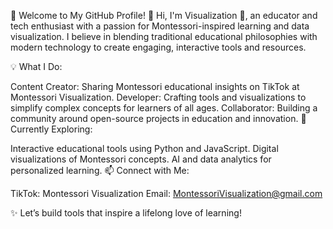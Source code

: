 🌟 Welcome to My GitHub Profile! 🌟
Hi, I'm Visualization 👋, an educator and tech enthusiast with a passion for Montessori-inspired learning and data visualization. I believe in blending traditional educational philosophies with modern technology to create engaging, interactive tools and resources.

💡 What I Do:

Content Creator: Sharing Montessori educational insights on TikTok at Montessori Visualization.
Developer: Crafting tools and visualizations to simplify complex concepts for learners of all ages.
Collaborator: Building a community around open-source projects in education and innovation.
🌱 Currently Exploring:

Interactive educational tools using Python and JavaScript.
Digital visualizations of Montessori concepts.
AI and data analytics for personalized learning.
📫 Connect with Me:

TikTok: Montessori Visualization
Email: MontessoriVisualization@gmail.com

✨ Let’s build tools that inspire a lifelong love of learning!
